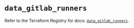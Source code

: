 # `data_gitlab_runners`

Refer to the Terraform Registry for docs: [`data_gitlab_runners`](https://registry.terraform.io/providers/gitlabhq/gitlab/17.8.0/docs/data-sources/runners).
